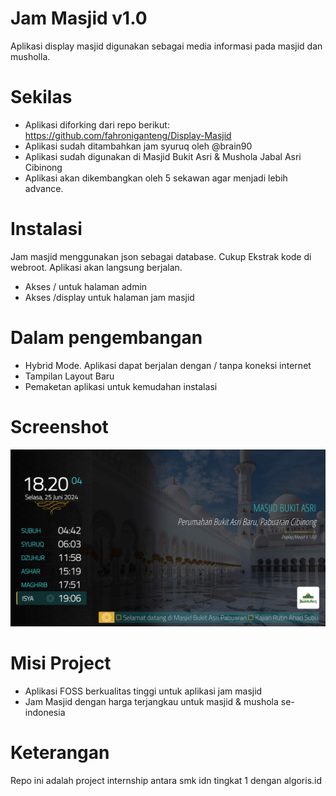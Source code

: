 # Jam Masjid v1.0
Aplikasi display masjid digunakan sebagai media informasi pada masjid dan musholla.  

# Sekilas
* Aplikasi diforking dari repo berikut: https://github.com/fahroniganteng/Display-Masjid
* Aplikasi sudah ditambahkan jam syuruq oleh @brain90
* Aplikasi sudah digunakan di Masjid Bukit Asri & Mushola Jabal Asri Cibinong
* Aplikasi akan dikembangkan oleh 5 sekawan agar menjadi lebih advance.

# Instalasi

Jam masjid menggunakan json sebagai database. Cukup Ekstrak kode di webroot. Aplikasi akan langsung berjalan.

* Akses / untuk halaman admin
* Akses /display untuk halaman jam masjid

# Dalam pengembangan
* Hybrid Mode. Aplikasi dapat berjalan dengan / tanpa koneksi internet
* Tampilan Layout Baru
* Pemaketan aplikasi untuk kemudahan instalasi 

# Screenshot
![screenshot](https://github.com/brain90/jam-masjid/blob/main/dist/img/sc.jpg)

# Misi Project

* Aplikasi FOSS berkualitas tinggi untuk aplikasi jam masjid
* Jam Masjid dengan harga terjangkau untuk masjid & mushola se-indonesia

# Keterangan

Repo ini adalah project internship antara smk idn tingkat 1 dengan algoris.id
